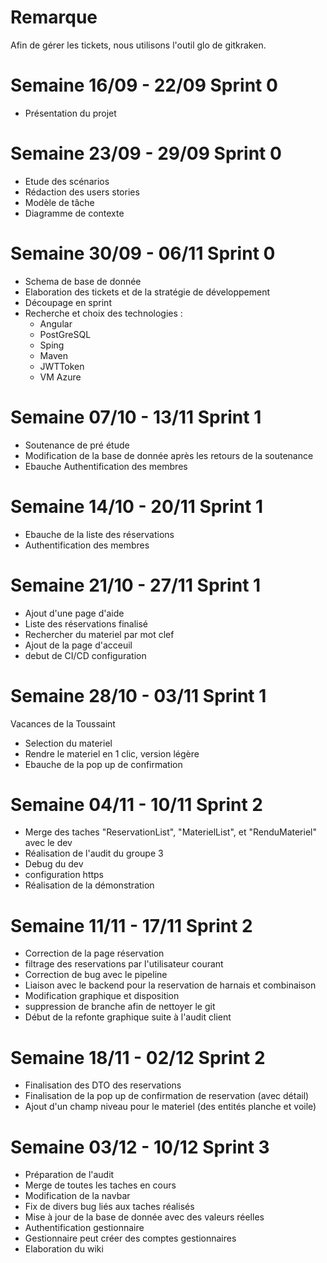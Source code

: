 # Remarque

Afin de gérer les tickets, nous utilisons l'outil glo de gitkraken.

# Semaine 16/09 - 22/09 Sprint 0

- Présentation du projet

# Semaine 23/09 - 29/09 Sprint 0

- Etude des scénarios
- Rédaction des users stories
- Modèle de tâche
- Diagramme de contexte

# Semaine 30/09 - 06/11 Sprint 0

- Schema de base de donnée
- Elaboration des tickets et de la stratégie de développement
- Découpage en sprint
- Recherche et choix des technologies :
    - Angular
    - PostGreSQL
    - Sping
    - Maven
    - JWTToken
    - VM Azure


# Semaine 07/10 - 13/11 Sprint 1

- Soutenance de pré étude
- Modification de la base de donnée après les retours de la soutenance
- Ebauche Authentification des membres

# Semaine 14/10 - 20/11 Sprint 1

- Ebauche de la liste des réservations
- Authentification des membres

# Semaine 21/10 - 27/11 Sprint 1

- Ajout d'une page d'aide
- Liste des réservations finalisé
- Rechercher du materiel par mot clef
- Ajout de la page d'acceuil 
- debut de CI/CD configuration

# Semaine 28/10 - 03/11 Sprint 1

Vacances de la Toussaint
- Selection du materiel
- Rendre le materiel en 1 clic, version légère
- Ebauche de la pop up de confirmation

# Semaine 04/11 - 10/11 Sprint 2

- Merge des taches "ReservationList", "MaterielList", et "RenduMateriel" avec le dev 
- Réalisation de l'audit du groupe 3
- Debug du dev
- configuration https
- Réalisation de la démonstration

# Semaine 11/11 - 17/11 Sprint 2

- Correction de la page réservation
- filtrage des reservations par l'utilisateur courant
- Correction de bug avec le pipeline
- Liaison avec le backend pour la reservation de harnais et combinaison
- Modification graphique et disposition
- suppression de branche afin de nettoyer le git
- Début de la refonte graphique suite à l'audit client

# Semaine 18/11 - 02/12 Sprint 2

- Finalisation des DTO des reservations
- Finalisation de la pop up de confirmation de reservation (avec détail)
- Ajout d'un champ niveau pour le materiel (des entités planche et voile)

# Semaine 03/12 - 10/12 Sprint 3

- Préparation de l'audit
- Merge de toutes les taches en cours
- Modification de la navbar
- Fix de divers bug liés aux taches réalisés
- Mise à jour de la base de donnée avec des valeurs réelles
- Authentification gestionnaire
- Gestionnaire peut créer des comptes gestionnaires
- Elaboration du wiki